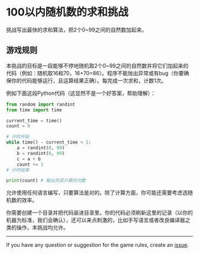 # 100以内随机数的求和挑战

挑战写出最快的求和算法，把2个0~99之间的自然数加起来。

## 游戏规则

本挑战的目标是一段能够不停地随机取2个0~99之间的自然数并将它们加起来的代码（例如：随机取16和70，16+70=86）。程序不能抛出异常或有bug（你要确保你的代码能够运行，且运算结果正确）。每完成一次求和，计数1次。

例如下面这段Python代码（这显然不是一个好答案，帮助理解）：

```python
from random import randint
from time import time

current_time = time()
count = 0

# 计时开始
while time() - current_time < 1:
    a = randint(0, 99)
    b = randint(0, 99)
    c = a + b
    count += 1
# 计时结束

print(count) # 输出完成计算的次数
```

允许使用任何语言编写，只要算法是对的。除了计算方面，你可能还需要考虑选随机数的效率。

你需要创建一个目录并把代码装进目录里。你的代码必须刷新这里的记录（以你的机器为标准，我们会确认），还可以来点刺激的，比如手写语言或者改良编译器之类的操作，本挑战均允许。

------

If you have any question or suggestion for the game rules, create an [issue](https://github.com/rice0208/ranint-sum-challenge/issues).